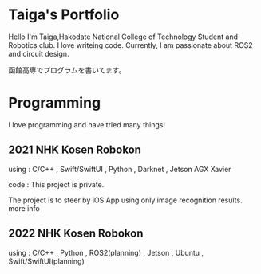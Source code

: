 # Taiga's Portfolio
Hello I'm Taiga,Hakodate National College of Technology Student and Robotics club. I love writeing code. Currently, I am passionate about ROS2 and circuit design.

函館高専でプログラムを書いてます。

# Programming
I love programming and have tried many things!
## 2021 NHK Kosen Robokon
using : C/C++ , Swift/SwiftUI , Python , Darknet , Jetson AGX Xavier

code : This project is private. 

The project is to steer by iOS App using only image recognition results. more info

## 2022 NHK Kosen Robokon
using : C/C++ , Python , ROS2(planning) , Jetson , Ubuntu , Swift/SwiftUI(planning)
